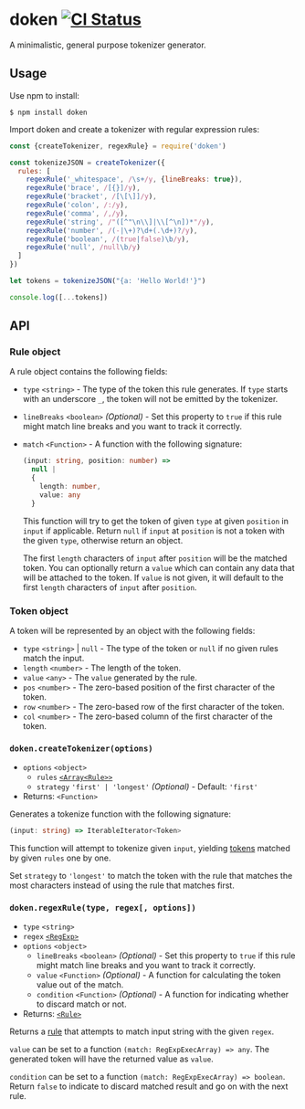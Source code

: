 # doken [![CI Status](https://github.com/yishn/doken/workflows/CI/badge.svg?branch=master)](https://github.com/yishn/doken/actions)

A minimalistic, general purpose tokenizer generator.

## Usage

Use npm to install:

```
$ npm install doken
```

Import doken and create a tokenizer with regular expression rules:

```js
const {createTokenizer, regexRule} = require('doken')

const tokenizeJSON = createTokenizer({
  rules: [
    regexRule('_whitespace', /\s+/y, {lineBreaks: true}),
    regexRule('brace', /[{}]/y),
    regexRule('bracket', /[\[\]]/y),
    regexRule('colon', /:/y),
    regexRule('comma', /,/y),
    regexRule('string', /"([^"\n\\]|\\[^\n])*"/y),
    regexRule('number', /(-|\+)?\d+(.\d+)?/y),
    regexRule('boolean', /(true|false)\b/y),
    regexRule('null', /null\b/y)
  ]
})

let tokens = tokenizeJSON("{a: 'Hello World!'}")

console.log([...tokens])
```

## API

### Rule object

A rule object contains the following fields:

- `type` `<string>` - The type of the token this rule generates. If `type`
  starts with an underscore `_`, the token will not be emitted by the tokenizer.
- `lineBreaks` `<boolean>` _(Optional)_ - Set this property to `true` if this
  rule might match line breaks and you want to track it correctly.
- `match` `<Function>` - A function with the following signature:

  <!-- prettier-ignore -->
  ```ts
  (input: string, position: number) =>
    null |
    {
      length: number,
      value: any
    }
  ```

  This function will try to get the token of given `type` at given `position` in
  `input` if applicable. Return `null` if `input` at `position` is not a token
  with the given `type`, otherwise return an object.

  The first `length` characters of `input` after `position` will be the matched
  token. You can optionally return a `value` which can contain any data that
  will be attached to the token. If `value` is not given, it will default to the
  first `length` characters of `input` after `position`.

### Token object

A token will be represented by an object with the following fields:

- `type` `<string>` | `null` - The type of the token or `null` if no given rules
  match the input.
- `length` `<number>` - The length of the token.
- `value` `<any>` - The `value` generated by the rule.
- `pos` `<number>` - The zero-based position of the first character of the
  token.
- `row` `<number>` - The zero-based row of the first character of the token.
- `col` `<number>` - The zero-based column of the first character of the token.

### `doken.createTokenizer(options)`

- `options` `<object>`
  - `rules` [`<Array<Rule>>`](#rule-object)
  - `strategy` `'first' | 'longest'` _(Optional)_ - Default: `'first'`
- Returns: `<Function>`

Generates a tokenize function with the following signature:

```ts
(input: string) => IterableIterator<Token>
```

This function will attempt to tokenize given `input`, yielding
[tokens](#token-object) matched by given `rules` one by one.

Set `strategy` to `'longest'` to match the token with the rule that matches the
most characters instead of using the rule that matches first.

### `doken.regexRule(type, regex[, options])`

- `type` `<string>`
- `regex`
  [`<RegExp>`](https://developer.mozilla.org/en-US/docs/Web/JavaScript/Reference/Global_Objects/RegExp)
- `options` `<object>`
  - `lineBreaks` `<boolean>` _(Optional)_ - Set this property to `true` if this
    rule might match line breaks and you want to track it correctly.
  - `value` `<Function>` _(Optional)_ - A function for calculating the token
    value out of the match.
  - `condition` `<Function>` _(Optional)_ - A function for indicating whether to
    discard match or not.
- Returns: [`<Rule>`](#rule-object)

Returns a [rule](#rule-object) that attempts to match input string with the
given `regex`.

`value` can be set to a function `(match: RegExpExecArray) => any`. The
generated token will have the returned value as `value`.

`condition` can be set to a function `(match: RegExpExecArray) => boolean`.
Return `false` to indicate to discard matched result and go on with the next
rule.
